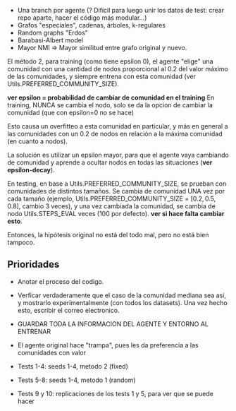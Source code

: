 - Una branch por agente (? Difícil para luego unir los datos de test: crear repo aparte, hacer el código más modular...)  
- Grafos "especiales", cadenas, árboles, k-regulares  
- Random graphs "Erdos"  
- Barabasi-Albert model  
- Mayor NMI => Mayor similitud entre grafo original y nuevo.

El método 2, para training (como tiene epsilon 0), el agente "elige" una comunidad con una cantidad de nodos proporcional al 0.2 del valor máximo de las comunidades, y siempre entrena con esta comunidad (ver Utils.PREFERRED_COMMUNITY_SIZE).

**ver epsilon = probabilidad de cambiar de comunidad en el training**
En training, NUNCA se cambia el nodo, solo se da la opcion de cambiar la comunidad (que con epsilon=0 no se hace)

Esto causa un overfitteo a esta comunidad en particular, y más en general a las comunidades con un 0.2 de nodos en relación a la máxima comunidad (en cuanto a nodos).

La solución es utilizar un epsilon mayor, para que el agente vaya cambiando de comunidad y aprende a ocultar nodos en todas las situaciones (**ver epsilon-decay**).

En testing, en base a Utils.PREFERRED_COMMUNITY_SIZE, se prueban con comunidades de distintos tamaños. Se cambia de comunidad UNA vez por cada tamaño (ejemplo, Utils.PREFERRED_COMMUNITY_SIZE = $[0.2, 0.5, 0.8]$, cambio 3 veces), y una vez cambiada la comunidad, se cambia de nodo Utils.STEPS_EVAL veces (100 por defecto). **ver si hace falta cambiar esto**.

Entonces, la hipótesis original no está del todo mal, pero no está bien tampoco.
## Prioridades
- Anotar el proceso del codigo.
- Verficar verdaderamente que el caso de la comunidad mediana sea asi, y mostrarlo experimentalmente (con todos los datasets). Una vez hecho esto, escribir el correo electronico.
- GUARDAR TODA LA INFORMACION DEL AGENTE Y ENTORNO AL ENTRENAR
- El agente original hace "trampa", pues les da preferencia a las comunidades con valor 


- Tests 1-4: seeds 1-4, metodo 2 (fixed)
- Tests 5-8: seeds 1-4, metodo 1 (random)
- Tests 9 y 10: replicaciones de los tests 1 y 5, para ver que se puede hacer